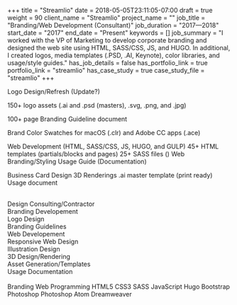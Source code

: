 +++
title = "Streamlio"
date = 2018-05-05T23:11:05-07:00
draft = true
weight = 90
client_name = "Streamlio"
project_name = ""
job_title = "Branding/Web Development (Consultant)"
job_duration = "2017—2018"
start_date = "2017"
end_date = "Present"
keywords = []
job_summary = "I worked with the VP of Marketing to develop corporate branding and designed the web site using HTML, SASS/CSS, JS, and HUGO. In additional, I created logos, media templates (.PSD, .AI, Keynote), color libraries, and usage/style guides."
has_job_details = false
has_portfolio_link = true
portfolio_link = "streamlio"
has_case_study = true
case_study_file = "streamlio"
+++

Logo Design/Refresh (Update?)

150+ logo assets (.ai and .psd (masters), .svg, .png, and .jpg)

100+ page Branding Guideline document

Brand Color Swatches for macOS (.clr) and Adobe CC apps (.ace)

Web Development (HTML, SASS/CSS, JS, HUGO, and GULP)
  45+ HTML templates (partials/blocks and pages)
  25+ SASS files ()
  Web Branding/Styling Usage Guide (Documentation)

Business Card Design
  3D Renderings
  .ai master template (print ready)
  Usage document
<br />
<br />
<div class="row">
  <div class="col-sm-5 col-sm-offset-1">
    <span>Design Consulting/Contractor</span>
  </div>
  <div class="col-sm-5 col-sm-offset-0">
    <span>Branding Developement</span>
  </div>
  <div class="col-sm-5 col-sm-offset-1">
    <span>Logo Design</span>
  </div>
  <div class="col-sm-5 col-sm-offset-0">
    <span>Branding Guidelines</span>
  </div>
  <div class="col-sm-5 col-sm-offset-1">
    <span>Web Developement</span>
  </div>
  <div class="col-sm-5 col-sm-offset-0">
    <span>Responsive Web Design</span>
  </div>
  <div class="col-sm-5 col-sm-offset-1">
    <span>Illustration Design</span>
  </div>
  <div class="col-sm-5 col-sm-offset-0">
    <span>3D Design/Rendering</span>
  </div>
  <div class="col-sm-5 col-sm-offset-1">
    <span>Asset Generation/Templates</span>
  </div>
  <div class="col-sm-5 col-sm-offset-0">
    <span>Usage Documentation</span>
  </div>
</div>

<div class="row">
  <div class="col-sm-10 col-sm-offset-1">
    <br />
    <span class="label label-default">Branding</span> <span class="label label-default">Web</span> <span class="label label-default">Programming</span> <span class="label label-default">HTML5</span> <span class="label label-default">CSS3</span> <span class="label label-default">SASS</span> <span class="label label-default">JavaScript</span> <span class="label label-default">Hugo</span> <span class="label label-default">Bootstrap</span> <span class="label label-default">Photoshop</span> <span class="label label-default">Photoshop</span> <span class="label label-default">Atom</span> <span class="label label-default">Dreamweaver</span>
  </div>
</div>
